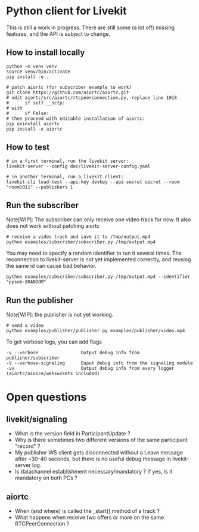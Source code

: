 Python client for Livekit
=========================

This is still a work in progress. There are still some (a lot of!) missing features, and the API is subject to change.


How to install locally
----------------------

    python -m venv venv
    source venv/bin/activate
    pip install -e .
    
    # patch aiortc (for subscriber example to work)
    git clone https://github.com/aiortc/aiortc.git
    # edit aiortc/src/aiortc/rtcpeerconnection.py, replace line 1018
    #      if self.__sctp:
    # with
    #      if False:
    # then proceed with editable installation of aiortc:
    pip uninstall aiortc
    pip install -e aiortc


How to test
-----------

    # in a first terminal, run the livekit server:
    livekit-server --config doc/livekit-server-config.yaml

    # in another terminal, run a livekit client:
    livekit-cli load-test --api-key devkey --api-secret secret --room "room1011" --publishers 1

Run the subscriber
------------------

Note[WIP]:
    The subscriber can only receive one video track for now.
    It also does not work without patching aiortc


    # receive a video track and save it to /tmp/output.mp4
    python examples/subscriber/subscriber.py /tmp/output.mp4

You may need to specify a random identifier to run it several times.
The reconnection to livekit-server is not yet implemented correctly, and reusing the same id can cause bad behavior.


    python examples/subscriber/subscriber.py /tmp/output.mp4 --identifier "pysub-$RANDOM"

Run the publisher
-----------------

Note[WIP]: the publisher is not yet working.

    # send a video
    python examples/publisher/publisher.py examples/publisher/video.mp4


To get verbose logs, you can add flags

    -v --verbose                Output debug info from publisher/subscriber
    -V --verbose-signaling      Ouput debug info from the signaling module
    -vv                         Output debug info from every logger (aiortc/aioice/websockets included)




Open questions
==============


livekit/signaling
-----------------

- What is the version field in ParticipantUpdate ?
- Why is there sometimes two different versions of the same participant "record" ?
- My publisher WS client gets disconnected without a Leave message after ~30-40 seconds, but there is no useful debug message in livekit-server log.
- Is datachannel establishment necessary/mandatory ? If yes, is it mandatory on both PCs ?

aiortc
------

- When (and where) is called the _start() method of a track ?
- What happens when receive two offers or more on the same RTCPeerConnection ?
 

